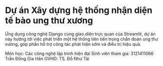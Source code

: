 # Dự án Xây dựng hệ thống nhận diện tế bào ung thư xương
Ứng dụng công nghệ Django cùng giao diện trực quan của Streamlit, dự án này hướng tới việc phát triển một hệ thống tiên tiến trong chẩn đoán ung thư xương, góp phần hỗ trợ công tác phát hiện sớm và điều trị hiệu quả.

Môn học: Các công nghệ lập trình hiện đại
Sinh viên tham gia: 3121411066 Trần Đồng Gia Hân
GVHD: TS. Đỗ Như Tài


